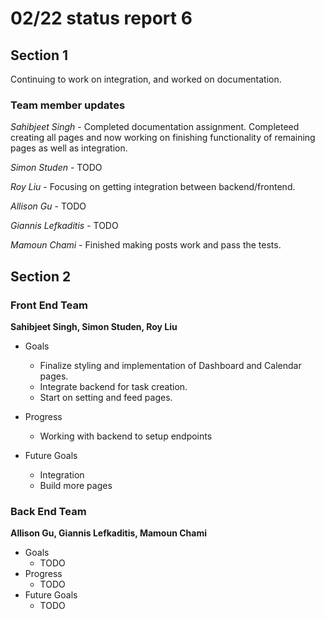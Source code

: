 # 02/22 status report 6

## Section 1
Continuing to work on integration, and worked on documentation.

### Team member updates
*Sahibjeet Singh* - Completed documentation assignment. Completeed creating all pages and now working on finishing functionality of remaining pages as well as integration.  

*Simon Studen* - TODO  

*Roy Liu* -  Focusing on getting integration between backend/frontend. 

*Allison Gu* -  TODO  

*Giannis Lefkaditis* - TODO  

*Mamoun Chami* - Finished making posts work and pass the tests.  


## Section 2

### Front End Team
**Sahibjeet Singh, Simon Studen, Roy Liu**
* Goals
  - Finalize styling and implementation of Dashboard and Calendar pages.
  - Integrate backend for task creation.
  - Start on setting and feed pages.

* Progress
  * Working with backend to setup endpoints

* Future Goals
  * Integration
  * Build more pages
 
### Back End Team
**Allison Gu, Giannis Lefkaditis, Mamoun Chami**

* Goals   
  * TODO  
* Progress   
  * TODO  
* Future Goals   
  * TODO  
